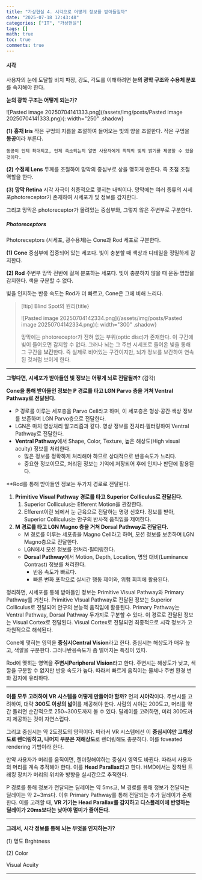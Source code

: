 ```yaml
---
title: "가상현실 4. 시각으로 어떻게 정보를 받아들일까"
date: "2025-07-18 12:43:48"
categories: ["IT", "가상현실"]
tags: []
math: true
toc: true
comments: true
---
```


#### 시각
사용자의 눈에 도달할 비치 파장, 강도, 각도를 이해하려면 **눈의 광학 구조와 수용체 분포**를 숙지해야 한다.

**눈의 광학 구조는 어떻게 되는가?**

![Pasted image 20250704141333.png](/assets/img/posts/Pasted image 20250704141333.png){: width="250" .shadow}

**(1) 홍채 Iris**
작은 구멍의 지름을 조절하여 들어오는 빛의 양을 조절한다. 작은 구멍을 **동공**이라 부른다.

`동공이 언제 확대되고, 언제 축소되는지 알면 사용자에게 최적의 빛의 밝기를 제공할 수 있을 것이다.`

**(2) 수정체 Lens**
두께를 조절하여 망막의 중심부로 상을 맺히게 만든다. 즉 초점 조절 역할을 한다.

**(3) 망막 Retina**
시각 자극이 최종적으로 맺히는 내벽이다. 망막에는 여러 종류의 시세포photoreceptor가 존재하여 시세포가 빛 정보를 감지한다.

그리고 망막은 photoreceptor가 몰려있는 중심부와, 그렇지 않은 주변부로 구분한다.

##### Photoreceptors
Photoreceptors (시세포, 광수용체)는 Cone과 Rod 세포로 구분한다.

**(1) Cone**
중심부에 집중되어 있는 세포다. 빛이 충분할 때 색상과 디테일을 정밀하게 감지한다.

**(2) Rod**
주변부 망막 전반에 걸쳐 분포하는 세포다. 빛이 충분하지 않을 때 운동·명암을 감지한다. 색을 구분할 수 없다.

빛을 인지하는 반응 속도는 Rod가 더 빠르고, Cone은 그에 비해 느리다.

> [!tip] Blind Spot의 원리{title}
> 
> ![Pasted image 20250704142334.png](/assets/img/posts/Pasted image 20250704142334.png){: width="300" .shadow}
> 
> 망막에는 photoreceptor가 전혀 없는 부위(optic disc)가 존재한다. 이 구간에 빛이 들어오면 감지할 수 없다. 그러나 뇌는 그 주변 시세포로 들어온 빛을 통해 그 구간을 **보간**한다. 즉 실제로 비어있는 구간이지만, 뇌가 정보를 보간하여 연속된 것처럼 보이게 한다.

---

**그렇다면, 시세포가 받아들인 빛 정보는 어떻게 뇌로 전달될까?** (감각)

**Cone을 통해 받아들인 정보는 P 경로를 타고 LGN Parvo 층을 거쳐 Ventral Pathway로 전달된다.** 
- P 경로를 이루는 세포층을 Parvo Cell라고 하며, 이 세포층은 형상·공간·색상 정보를 보존하며 LGN Parvo층으로 전달한다.
- LGN은 마치 영상처리 알고리즘과 같다. 영상 정보를 전처리·필터링하여 Ventral Pathway로 전달한다.
- **Ventral Pathway**에서 Shape, Color, Texture, 높은 해상도(High visual acuity) 정보를 처리한다.
	- 많은 정보를 정확하게 처리해야 하므로 상대적으로 반응속도가 느리다.
	- 중요한 정보이므로, 처리된 정보는 기억에 저장되어 후에 인지나 판단에 활용된다.

**Rod를 통해 받아들인 정보는 두가지 경로로 전달된다.
1. **Primitive Visual Pathway 경로를 타고 Superior Colliculus로 전달된다.**
	1. Superior Colliculus는 Efferent Motion을 관장한다.
	2. Efferent이란 뇌에서 눈 근육으로 전달하는 명령 신호다. 정보를 받아, Superior Colliculus는 안구의 반사적 움직임을 제어한다.
2. **M 경로를 타고 LGN Magno 층을 거쳐 Dorsal Pathway로 전달된다.**
	- M 경로를 이루는 세포층을 Magno Cell라고 하며, 모션 정보를 보존하며 LGN Magno층으로 전달한다.
	- LGN에서 모션 정보를 전처리·필터링한다.
	- **Dorsal Pathway**에서 Motion, Depth, Location, 명암 대비(Luminance Contrast) 정보를 처리한다.
		- 반응 속도가 빠르다.
		- 빠른 변화 포착으로 실시간 행동 제어와, 위험 회피에 활용된다.

정리하면, 시세포를 통해 받아들인 정보는 Primitive Visual Pathway와 Primary Pathway를 거친다. 
Primitive VIsual Pathway로 전달된 정보는 Superior Colliculus로 전달되어 안구의 본능적 움직임에 활용된다. 
Primary Pathway는 Ventral Pathway, Dorsal Pathway 두가지로 구분할 수 있다. 이 경로로 전달된 정보는 Visual Cortex로 전달된다. Visual Cortex로 전달되면 최종적으로 시각 정보가 고차원적으로 해석된다.

Cone에 맺히는 영역을 **중심시Central Vision**라고 한다. 중심시는 해상도가 매우 높고, 색깔을 구분한다. 그러나반응속도가 좀 떨어지는 특징이 있따.

Rod에 맺히는 영역을 **주변시Peripheral Vision**라고 한다. 주변시는 해상도가 낮고, 색깔을 구분할 수 없지만 반응 속도가 높다. 따라서 빠르게 움직이는 물체나 주변 환경 변화 감지에 유리하다.

---

**이를 모두 고려하여 VR 시스템을 어떻게 만들어야 할까?** 
먼저 **시야각**이다. 주변시를 고려하여, 대략 **300도 이상의 넓이**를 제공해야 한다. 사람의 시야는 200도고, 머리를 약간 돌리면 순간적으로 250~300도까지 볼 수 있다. 딜레이를 고려하면, 미리 300도까지 제공하는 것이 자연스럽다.

그리고 중심시는 약 2도정도의 영역이다. 따라서 VR 시스템에선 이 **중심시야만 고해상도로 렌더링하고, 나머지 부분은 저해상도**로 렌더링해도 충분하다. 이를 foveated rendering 기법이라 한다.

만약 사용자가 머리를 움직이면, 렌더링해야하는 중심시 영역도 바뀐다. 따라서 사용자의 머리를 계속 추적해야 한다. 이를 **Head Parallax**라고 한다. HMD에서는 장착된 트래킹 장치가 머리의 위치와 방향을 실시간으로 추적한다.

P 경로를 통해 정보가 전달되는 딜레이는 약 5ms고, M 경로를 통해 정보가 전달되는 딜레이는 약 2~3ms다. 이후 Primary Pathway를 통해 전달되는 추가 딜레이가 존재한다. 이를 고려할 때, **VR 기기는 Head Parallax를 감지하고 디스플레이에 반영하는 딜레이가 20ms보다는 낮아야 멀미가 줄어든다.**

---

**그래서, 시각 정보를 통해 뇌는 무엇을 인지하는가?**

(1) 명도 Brghtness

(2) Color

Visual Acuity

---